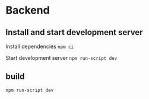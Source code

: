 # Backend

## Install and start development server

Install dependencies `npm ci`

Start development server `npm run-script dev`


## build
`npm run-script dev`